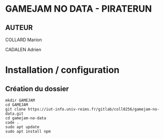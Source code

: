 # GAMEJAM NO DATA - PIRATERUN

## AUTEUR

COLLARD Marion

CADALEN Adrien

# Installation / configuration

## Création du dossier

```
mkdir GAMEJAM
cd GAMEJAM
git clone https://iut-info.univ-reims.fr/gitlab/coll0256/gamejam-no-data.git
cd gamejam-no-data
code .
sudo apt update
sudo apt install npm
```
